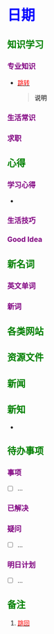 ## <font color = blue face=楷体 size=6>日期 </font>

## <font color = green>知识学习 </font>
### <font color = purple>专业知识 </font>
+ <a id = "01-1">  [<font color = red>跳转</font>](#01-2)
   > <font color = o> 说明 </font>
### <font color = purple>生活常识 </font>

### <font color = purple>求职 </font>



## <font color = green>心得 </font>
### <font color = purple>学习心得 </font>
+ 
### <font color = purple>生活技巧 </font>

### <font color = purple>Good Idea </font>



## <font color = green>新名词 </font>
### <font color = purple>英文单词 </font>
### <font color = purple>新词 </font>



## <font color = green>各类网站 </font>


## <font color = green>资源文件 </font>


## <font color = green>新闻 </font>


## <font color = green>新知 </font>
+ 

## <font color = green>待办事项 </font>
### <font color = purple>事项 </font>
- [ ] ...
### <font color = purple>已解决 </font>
### <font color = purple>疑问 </font>
- [ ] ...
### <font color = purple>明日计划 </font>
- [ ] ...


## <font color = green>备注 </font>
  1. <a id ="01-2">[<font color = red>跳回</font>](#01-1)

<!--stackedit_data:
eyJoaXN0b3J5IjpbLTI3MTg2NDYwNiwtMTk0NTY5OTg3MiwtOT
I1Mzk2ODg0LDE3MTI5MjU1MzAsLTE3MDEyNTExNTgsMTIzODE5
NjgzMSwtNjE4NzU3MDk1LDEyMzgxOTY4MzEsLTE3NTcwODgyOT
ksLTEwNjM0NDUzODMsMjMzMjIyNTgzLC0xMDYzNDQ1MzgzLC0x
Nzc1MTg0NzM0LC0yMDUyMTI3MzUsLTEzNTY1MDk4MzIsMTMwMT
gyODcxMCwyMTM2NzU1MTcyLDE4MTk5OTM2ODksMTgzNTE0NDk1
MF19
-->